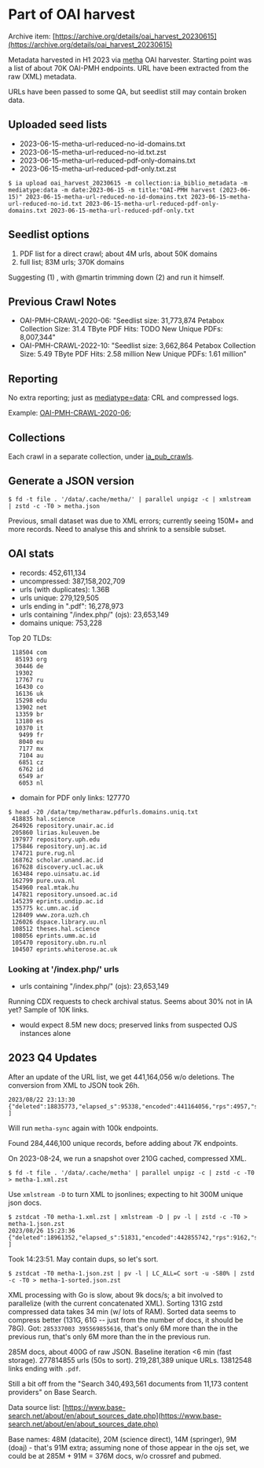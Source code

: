 # Part of OAI harvest

Archive item: [https://archive.org/details/oai_harvest_20230615](https://archive.org/details/oai_harvest_20230615)

Metadata harvested in H1 2023 via [metha](https://github.com/miku/metha) OAI
harvester. Starting point was a list of about 70K OAI-PMH endpoints. URL have
been extracted from the raw (XML) metadata.

URLs have been passed to some QA, but seedlist still may contain broken data.

## Uploaded seed lists

* 2023-06-15-metha-url-reduced-no-id-domains.txt
* 2023-06-15-metha-url-reduced-no-id.txt.zst
* 2023-06-15-metha-url-reduced-pdf-only-domains.txt
* 2023-06-15-metha-url-reduced-pdf-only.txt.zst

```
$ ia upload oai_harvest_20230615 -m collection:ia_biblio_metadata -m mediatype:data -m date:2023-06-15 -m title:"OAI-PMH harvest (2023-06-15)" 2023-06-15-metha-url-reduced-no-id-domains.txt 2023-06-15-metha-url-reduced-no-id.txt 2023-06-15-metha-url-reduced-pdf-only-domains.txt 2023-06-15-metha-url-reduced-pdf-only.txt
```

## Seedlist options

1. PDF list for a direct crawl; about 4M urls, about 50K domains
2. full list; 83M urls; 370K domains

Suggesting (1) , with @martin trimming down (2) and run it himself.

## Previous Crawl Notes

* OAI-PMH-CRAWL-2020-06: "Seedlist size: 31,773,874 Petabox Collection Size: 31.4 TByte PDF Hits: TODO New Unique PDFs: 8,007,344"
* OAI-PMH-CRAWL-2022-10: "Seedlist size: 3,662,864 Petabox Collection Size: 5.49 TByte PDF Hits: 2.58 million New Unique PDFs: 1.61 million"

## Reporting

No extra reporting; just as
[mediatype=data](https://archive.org/details/OA-DOI-CRAWL-2020-02?and[]=mediatype%3A%22data%22):
CRL and compressed logs.

Example: [OAI-PMH-CRAWL-2020-06](https://archive.org/details/OAI-PMH-CRAWL-2020-06);

## Collections

Each crawl in a separate collection, under [ia_pub_crawls](https://archive.org/details/ia_pub_crawls).

## Generate a JSON version

```
$ fd -t file . '/data/.cache/metha/' | parallel unpigz -c | xmlstream | zstd -c -T0 > metha.json
```

Previous, small dataset was due to XML errors; currently seeing 150M+ and more
records. Need to analyse this and shrink to a sensible subset.

## OAI stats

* records: 452,611,134
* uncompressed: 387,158,202,709
* urls (with duplicates): 1.36B
* urls unique: 279,129,505
* urls ending in ".pdf": 16,278,973
* urls containing "/index.php/" (ojs): 23,653,149
* domains unique: 753,228

Top 20 TLDs:

```
 118504 com
  85193 org
  30446 de
  19302
  17767 ru
  16430 co
  16136 uk
  15298 edu
  13902 net
  13359 br
  13180 es
  10370 it
   9499 fr
   8040 eu
   7177 mx
   7104 au
   6851 cz
   6762 id
   6549 ar
   6053 nl
```

* domain for PDF only links: 127770

```
$ head -20 /data/tmp/metharaw.pdfurls.domains.uniq.txt
 418835 hal.science
 264926 repository.unair.ac.id
 205860 lirias.kuleuven.be
 197977 repository.uph.edu
 175846 repository.unj.ac.id
 174721 pure.rug.nl
 168762 scholar.unand.ac.id
 167628 discovery.ucl.ac.uk
 163484 repo.uinsatu.ac.id
 162799 pure.uva.nl
 154960 real.mtak.hu
 147821 repository.unsoed.ac.id
 145239 eprints.undip.ac.id
 135775 kc.umn.ac.id
 128409 www.zora.uzh.ch
 126026 dspace.library.uu.nl
 108512 theses.hal.science
 108056 eprints.umm.ac.id
 105470 repository.ubn.ru.nl
 104507 eprints.whiterose.ac.uk
```

### Looking at '/index.php/' urls

* urls containing "/index.php/" (ojs): 23,653,149

Running CDX requests to check archival status. Seems about 30% not in IA yet? Sample of 10K links.

* would expect 8.5M new docs; preserved links from suspected OJS instances alone

## 2023 Q4 Updates

After an update of the URL list, we get 441,164,056 w/o deletions. The conversion from XML to JSON took 26h.

```
2023/08/22 23:13:30 {"deleted":18835773,"elapsed_s":95338,"encoded":441164056,"rps":4957,"skipped":12669626,"total":472669455}                                                                                                                ]
```

Will run `metha-sync` again with 100k endpoints.

Found 284,446,100 unique records, before adding about 7K endpoints.

On 2023-08-24, we run a snapshot over 210G cached, compressed XML.

```
$ fd -t file . '/data/.cache/metha' | parallel unpigz -c | zstd -c -T0 > metha-1.xml.zst
```

Use `xmlstream -D` to turn XML to jsonlines; expecting to hit 300M unique json docs.

```
$ zstdcat -T0 metha-1.xml.zst | xmlstream -D | pv -l | zstd -c -T0 > metha-1.json.zst
2023/08/26 15:23:36 {"deleted":18961352,"elapsed_s":51831,"encoded":442855742,"rps":9162,"skipped":13069983,"total":474887077}                                                                                                                ]
```

Took 14:23:51. May contain dups, so let's sort.

```
$ zstdcat -T0 metha-1.json.zst | pv -l | LC_ALL=C sort -u -S80% | zstd -c -T0 > metha-1-sorted.json.zst
```

XML processing with Go is slow, about 9k docs/s; a bit involved to parallelize
(with the current concatenated XML).  Sorting 131G zstd compressed data takes
34 min (w/ lots of RAM). Sorted data seems to compress better (131G, 61G --
just from the number of docs, it should be 78G).  Got: `285337003
395569855616`, that's only 6M more than the in the previous run, that's only 6M
more than the in the previous run.

285M docs, about 400G of raw JSON. Baseline iteration <6 min (fast storage).
277814855 urls (50s to sort). 219,281,389 unique URLs. 13812548 links ending
with `.pdf`.

Still a bit off from the "Search 340,493,561 documents from 11,173 content
providers" on Base Search.

Data source list: [https://www.base-search.net/about/en/about_sources_date.php](https://www.base-search.net/about/en/about_sources_date.php)

Base names: 48M (datacite), 20M (science direct), 14M (springer), 9M (doaj) -
that's 91M extra; assuming none of those appear in the ojs set, we could be at
285M + 91M = 376M docs, w/o crossref and pubmed.


